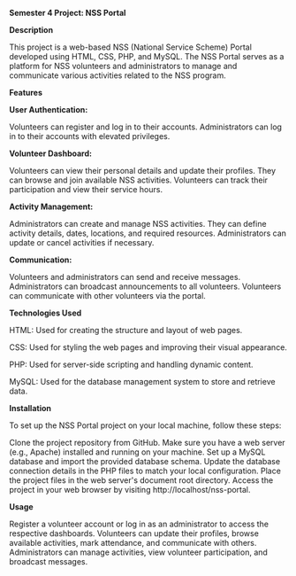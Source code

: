 **Semester 4 Project: NSS Portal**

**Description**

This project is a web-based NSS (National Service Scheme) Portal developed using HTML, CSS, PHP, and MySQL. The NSS Portal serves as a platform for NSS volunteers and administrators to manage and communicate various activities related to the NSS program.

**Features**

**User Authentication:**

Volunteers can register and log in to their accounts.
Administrators can log in to their accounts with elevated privileges.

**Volunteer Dashboard:**

Volunteers can view their personal details and update their profiles.
They can browse and join available NSS activities.
Volunteers can track their participation and view their service hours.

**Activity Management:**

Administrators can create and manage NSS activities.
They can define activity details, dates, locations, and required resources.
Administrators can update or cancel activities if necessary.

**Communication:**

Volunteers and administrators can send and receive messages.
Administrators can broadcast announcements to all volunteers.
Volunteers can communicate with other volunteers via the portal.

**Technologies Used**

HTML: Used for creating the structure and layout of web pages.

CSS: Used for styling the web pages and improving their visual appearance.

PHP: Used for server-side scripting and handling dynamic content.

MySQL: Used for the database management system to store and retrieve data.

**Installation**

To set up the NSS Portal project on your local machine, follow these steps:

Clone the project repository from GitHub.
Make sure you have a web server (e.g., Apache) installed and running on your machine.
Set up a MySQL database and import the provided database schema.
Update the database connection details in the PHP files to match your local configuration.
Place the project files in the web server's document root directory.
Access the project in your web browser by visiting http://localhost/nss-portal.

**Usage**

Register a volunteer account or log in as an administrator to access the respective dashboards.
Volunteers can update their profiles, browse available activities, mark attendance, and communicate with others.
Administrators can manage activities, view volunteer participation, and broadcast messages.
